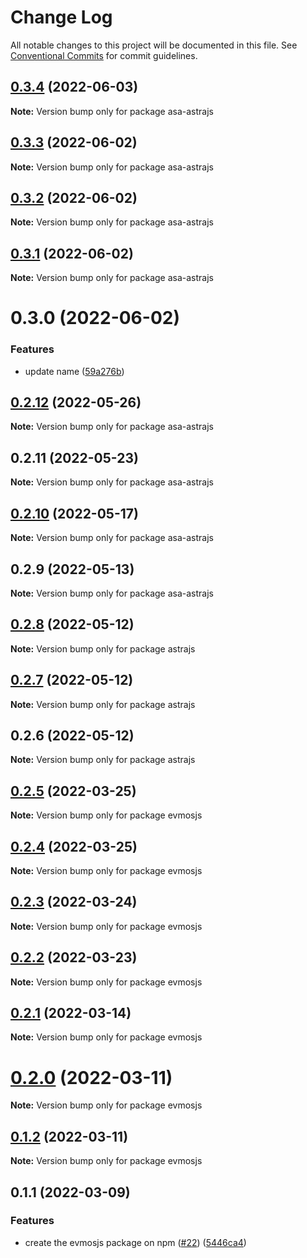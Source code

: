 # Change Log

All notable changes to this project will be documented in this file.
See [Conventional Commits](https://conventionalcommits.org) for commit guidelines.

## [0.3.4](https://github.com/astraprotocol/astrajs/compare/asa-astrajs@0.3.3...asa-astrajs@0.3.4) (2022-06-03)

**Note:** Version bump only for package asa-astrajs

## [0.3.3](https://github.com/astraprotocol/astrajs/compare/asa-astrajs@0.3.2...asa-astrajs@0.3.3) (2022-06-02)

**Note:** Version bump only for package asa-astrajs

## [0.3.2](https://github.com/astraprotocol/astrajs/compare/asa-astrajs@0.3.1...asa-astrajs@0.3.2) (2022-06-02)

**Note:** Version bump only for package asa-astrajs

## [0.3.1](https://github.com/astraprotocol/astrajs/compare/asa-astrajs@0.3.0...asa-astrajs@0.3.1) (2022-06-02)

**Note:** Version bump only for package asa-astrajs

# 0.3.0 (2022-06-02)

### Features

* update name ([59a276b](https://github.com/astraprotocol/astrajs/commit/59a276b8fa1f11fd762f719f7511554b859b5b58))

## [0.2.12](https://github.com/astraprotocol/astrajs/compare/asa-astrajs@0.2.11...asa-astrajs@0.2.12) (2022-05-26)

**Note:** Version bump only for package asa-astrajs

## 0.2.11 (2022-05-23)

**Note:** Version bump only for package asa-astrajs

## [0.2.10](https://github.com/astraprotocol/astrajs/compare/asa-astrajs@0.2.9...asa-astrajs@0.2.10) (2022-05-17)

**Note:** Version bump only for package asa-astrajs

## 0.2.9 (2022-05-13)

**Note:** Version bump only for package asa-astrajs

## [0.2.8](https://github.com/astraprotocol/astrajs/compare/astrajs@0.2.7...astrajs@0.2.8) (2022-05-12)

**Note:** Version bump only for package astrajs

## [0.2.7](https://github.com/AstraProtocol/evmosjs/compare/astrajs@0.2.6...astrajs@0.2.7) (2022-05-12)

**Note:** Version bump only for package astrajs

## 0.2.6 (2022-05-12)

**Note:** Version bump only for package astrajs

## [0.2.5](https://github.com/tharsis/evmosjs/compare/evmosjs@0.2.4...evmosjs@0.2.5) (2022-03-25)

**Note:** Version bump only for package evmosjs

## [0.2.4](https://github.com/tharsis/evmosjs/compare/evmosjs@0.2.3...evmosjs@0.2.4) (2022-03-25)

**Note:** Version bump only for package evmosjs

## [0.2.3](https://github.com/tharsis/evmosjs/compare/evmosjs@0.2.2...evmosjs@0.2.3) (2022-03-24)

**Note:** Version bump only for package evmosjs

## [0.2.2](https://github.com/tharsis/evmosjs/compare/evmosjs@0.2.1...evmosjs@0.2.2) (2022-03-23)

**Note:** Version bump only for package evmosjs

## [0.2.1](https://github.com/tharsis/evmosjs/compare/evmosjs@0.2.0...evmosjs@0.2.1) (2022-03-14)

**Note:** Version bump only for package evmosjs

# [0.2.0](https://github.com/tharsis/evmosjs/compare/evmosjs@0.1.2...evmosjs@0.2.0) (2022-03-11)

**Note:** Version bump only for package evmosjs

## [0.1.2](https://github.com/tharsis/evmosjs/compare/evmosjs@0.1.1...evmosjs@0.1.2) (2022-03-11)

**Note:** Version bump only for package evmosjs

## 0.1.1 (2022-03-09)

### Features

* create the evmosjs package on npm ([#22](https://github.com/tharsis/evmosjs/issues/22)) ([5446ca4](https://github.com/tharsis/evmosjs/commit/5446ca4e6fc027c6d26d5fce598ba1a5d1480e54))
